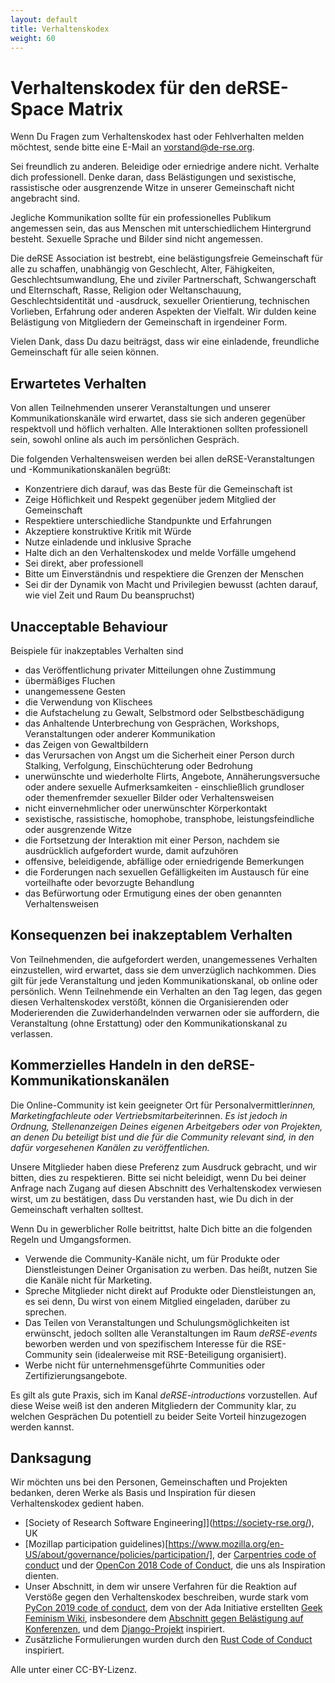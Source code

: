 ```yaml
---
layout: default
title: Verhaltenskodex
weight: 60
---
```


# Verhaltenskodex für den deRSE-Space Matrix

Wenn Du Fragen zum Verhaltenskodex hast oder Fehlverhalten melden möchtest, sende bitte eine E-Mail an [vorstand@de-rse.org](mailto:vorstand@de-rse.org).

Sei freundlich zu anderen.
Beleidige oder erniedrige andere nicht.
Verhalte dich professionell.
Denke daran, dass Belästigungen und sexistische, rassistische oder ausgrenzende Witze in unserer Gemeinschaft nicht angebracht sind.

Jegliche Kommunikation sollte für ein professionelles Publikum angemessen sein, das aus Menschen mit unterschiedlichem Hintergrund besteht.
Sexuelle Sprache und Bilder sind nicht angemessen.

Die deRSE Association ist bestrebt, eine belästigungsfreie Gemeinschaft für alle zu schaffen, unabhängig von Geschlecht, Alter, Fähigkeiten, Geschlechtsumwandlung, Ehe und ziviler Partnerschaft, Schwangerschaft und Elternschaft, Rasse, Religion oder Weltanschauung, Geschlechtsidentität und -ausdruck, sexueller Orientierung, technischen Vorlieben, Erfahrung oder anderen Aspekten der Vielfalt.
Wir dulden keine Belästigung von Mitgliedern der Gemeinschaft in irgendeiner Form.

Vielen Dank, dass Du dazu beiträgst, dass wir eine einladende, freundliche Gemeinschaft für alle seien können.

## Erwartetes Verhalten

Von allen Teilnehmenden unserer Veranstaltungen und unserer Kommunikationskanäle wird erwartet, dass sie sich anderen gegenüber respektvoll und höflich verhalten.
Alle Interaktionen sollten professionell sein, sowohl online als auch im persönlichen Gespräch.

Die folgenden Verhaltensweisen werden bei allen deRSE-Veranstaltungen und -Kommunikationskanälen begrüßt:

- Konzentriere dich darauf, was das Beste für die Gemeinschaft ist
- Zeige Höflichkeit und Respekt gegenüber jedem Mitglied der Gemeinschaft
- Respektiere unterschiedliche Standpunkte und Erfahrungen
- Akzeptiere konstruktive Kritik mit Würde
- Nutze einladende und inklusive Sprache
- Halte dich an den Verhaltenskodex und melde Vorfälle umgehend
- Sei direkt, aber professionell
- Bitte um Einverständnis und respektiere die Grenzen der Menschen
- Sei dir der Dynamik von Macht und Privilegien bewusst (achten darauf, wie viel Zeit und Raum Du beanspruchst)

## Unacceptable Behaviour

Beispiele für inakzeptables Verhalten sind

- das Veröffentlichung privater Mitteilungen ohne Zustimmung
- übermäßiges Fluchen
- unangemessene Gesten
- die Verwendung von Klischees
- die Aufstachelung zu Gewalt, Selbstmord oder Selbstbeschädigung
- das Anhaltende Unterbrechung von Gesprächen, Workshops, Veranstaltungen oder anderer Kommunikation
- das Zeigen von Gewaltbildern
- das Verursachen von Angst um die Sicherheit einer Person durch Stalking, Verfolgung, Einschüchterung oder Bedrohung
- unerwünschte und wiederholte Flirts, Angebote, Annäherungsversuche oder andere sexuelle Aufmerksamkeiten - einschließlich grundloser oder themenfremder sexueller Bilder oder Verhaltensweisen
- nicht einvernehmlicher oder unerwünschter Körperkontakt
- sexistische, rassistische, homophobe, transphobe, leistungsfeindliche oder ausgrenzende Witze
- die Fortsetzung der Interaktion mit einer Person, nachdem sie ausdrücklich aufgefordert wurde, damit aufzuhören
- offensive, beleidigende, abfällige oder erniedrigende Bemerkungen
- die Forderungen nach sexuellen Gefälligkeiten im Austausch für eine vorteilhafte oder bevorzugte Behandlung
- das Befürwortung oder Ermutigung eines der oben genannten Verhaltensweisen

## Konsequenzen bei inakzeptablem Verhalten

Von Teilnehmenden, die aufgefordert werden, unangemessenes Verhalten einzustellen, wird erwartet, dass sie dem unverzüglich nachkommen.
Dies gilt für jede Veranstaltung und jeden Kommunikationskanal, ob online oder persönlich.
Wenn Teilnehmende ein Verhalten an den Tag legen, das gegen diesen Verhaltenskodex verstößt, können die Organisierenden oder Moderierenden die Zuwiderhandelnden verwarnen oder sie auffordern, die Veranstaltung (ohne Erstattung) oder den Kommunikationskanal zu verlassen.

## Kommerzielles Handeln in den deRSE-Kommunikationskanälen

Die Online-Community ist kein geeigneter Ort für Personalvermittler*innen, Marketingfachleute oder Vertriebsmitarbeiter*innen.
*Es ist jedoch in Ordnung, Stellenanzeigen Deines eigenen Arbeitgebers oder von Projekten, an denen Du beteiligt bist und die für die Community relevant sind, in den dafür vorgesehenen Kanälen zu veröffentlichen.*

Unsere Mitglieder haben diese Preferenz zum Ausdruck gebracht, und wir bitten, dies zu respektieren.
Bitte sei nicht beleidigt, wenn Du bei deiner Anfrage nach Zugang auf diesen Abschnitt des Verhaltenskodex verwiesen wirst, um zu bestätigen, dass Du verstanden hast, wie Du dich in der Gemeinschaft verhalten solltest.

Wenn Du in gewerblicher Rolle beitrittst, halte Dich bitte an die folgenden Regeln und Umgangsformen.

- Verwende die Community-Kanäle nicht, um für Produkte oder Dienstleistungen Deiner Organisation zu werben.
  Das heißt, nutzen Sie die Kanäle nicht für Marketing.
- Spreche Mitglieder nicht direkt auf Produkte oder Dienstleistungen an, es sei denn, Du wirst von einem Mitglied eingeladen, darüber zu sprechen.
- Das Teilen von Veranstaltungen und Schulungsmöglichkeiten ist erwünscht, jedoch sollten alle Veranstaltungen im Raum *deRSE-events* beworben werden und von spezifischem Interesse für die RSE-Community sein (idealerweise mit RSE-Beteiligung organisiert).
- Werbe nicht für unternehmensgeführte Communities oder Zertifizierungsangebote.

Es gilt als gute Praxis, sich im Kanal *deRSE-introductions* vorzustellen.
Auf diese Weise weiß ist den anderen Mitgliedern der Community klar, zu welchen Gesprächen Du potentiell zu beider Seite Vorteil hinzugezogen werden kannst.

## Danksagung

Wir möchten uns bei den Personen, Gemeinschaften und Projekten bedanken, deren Werke als Basis und Inspiration für diesen Verhaltenskodex gedient haben.

- [Society of Research Software Engineering]](https://society-rse.org/), UK
- [Mozillap participation guidelines)[https://www.mozilla.org/en-US/about/governance/policies/participation/], der [Carpentries code of conduct](https://docs.carpentries.org/topic_folders/policies/code-of-conduct.html) und der [OpenCon 2018 Code of Conduct](https://www.opencon2018.org/code_of_conduct), die uns als Inspiration dienten.
- Unser Abschnitt, in dem wir unsere Verfahren für die Reaktion auf Verstöße gegen den Verhaltenskodex beschreiben, wurde stark vom [PyCon 2019 code of conduct](https://2018.pyconuk.org/code-conduct/), dem von der Ada Initiative erstellten [Geek Feminism Wiki](http://geekfeminism.wikia.com/wiki/Conference_anti-harassment/Responding_to_reports), insbesondere dem [Abschnitt gegen Belästigung auf Konferenzen](http://geekfeminism.wikia.com/wiki/Conference_anti-harassment/Responding_to_reports), und dem [Django-Projekt](https://www.djangoproject.com/conduct/enforcement-manual/) inspiriert.
- Zusätzliche Formulierungen wurden durch den [Rust Code of Conduct](https://www.rust-lang.org/policies/code-of-conduct) inspiriert.

Alle unter einer CC-BY-Lizenz.
